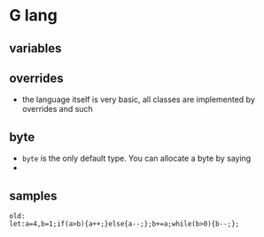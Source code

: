 # G lang

## variables


## overrides
- the language itself is very basic, all classes are implemented by overrides and such

## byte
- `byte` is the only default type. You can allocate a byte by saying 
- 


## samples
```
old:
let:a=4,b=1;if(a>b){a++;}else{a--;};b+=a;while(b>0){b--;};
```